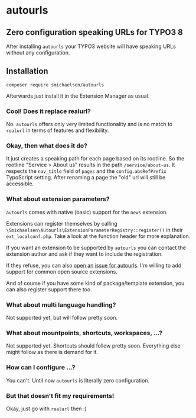 # autourls

## Zero configuration speaking URLs for TYPO3 8

After installing `autourls` your TYPO3 website will have speaking URLs without any configuration.

## Installation

`composer require smichaelsen/autourls`

Afterwards just install it in the Extension Manager as usual.

### Cool! Does it replace realurl?

No. `autourls` offers only very limited functionality and is no match to `realurl` in terms of features and flexibility.

### Okay, then what does it do?

It just creates a speaking path for each page based on its rootline. So the rootline "Service > About us" results in the path `/service/about-us`. It respects the `nav_title` field of `pages` and the `config.absRefPrefix` TypoScript setting.
After renaming a page the "old" url will still be accessible.

### What about extension parameters?

`autourls` comes with native (basic) support for the `news` extension.

Extensions can register themselves by calling `\Smichaelsen\Autourls\ExtensionParameterRegistry::register()` in their `ext_localconf.php`.
Take a look at the function header for more explanation.

If you want an extension to be supported by `autourls` you can contact the extension author and ask if they want to include the registration.

If they refuse, you can also [open an issue for autourls](https://github.com/smichaelsen/typo3-autourls/issues). I'm willing to add support for common open source extensions.

And of course if you have some kind of package/template extension, you can also register support there too.

### What about multi language handling?

Not supported yet, but will follow pretty soon.

### What about mountpoints, shortcuts, workspaces, ...?

Not supported yet. Shortcuts should follow pretty soon. Everything else might follow as there is demand for it.

### How can I configure ...?

You can't. Until now `autourls` is literally zero configuration.

### But that doesn't fit my requirements!

Okay, just go with `realurl` then :)

